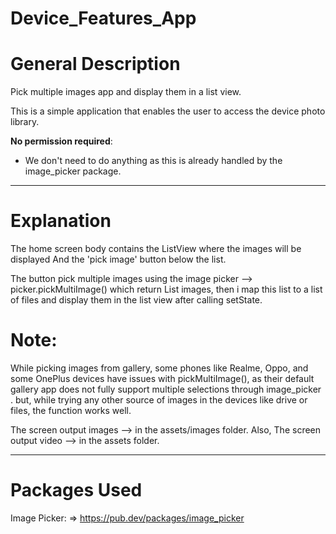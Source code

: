 # Device_Features_App

# General Description

Pick multiple images app and display them in a list view.

This is a simple application that enables the user to access the device photo library.

**No permission required**:

- We don't need to do anything as this is already handled by the image_picker package.
-----------------------------

# Explanation

The home screen body contains the ListView where the images will be displayed
And the 'pick image' button below the list.

The button pick multiple images using the image picker --> picker.pickMultiImage()
which return List<XFile> images, then i map this list to a list of files and display them in the
list view after calling setState.

# Note:

While picking images from gallery, some phones like Realme, Oppo, and some OnePlus devices have
issues with pickMultiImage(), as their default gallery app does not fully support multiple selections through
image_picker .
but, while trying any other source of images in the devices like drive or files, the function works
well.

The screen output images --> in the assets/images folder.
Also, The screen output video --> in the assets folder.

-------------------------
# Packages Used

Image Picker: => https://pub.dev/packages/image_picker
